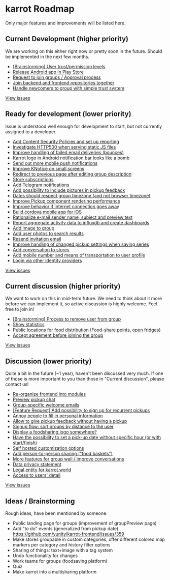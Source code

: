 # karrot Roadmap

Only major features and improvements will be listed here.

## Current Development (higher priority)

We are working on this either right now or pretty soon in the future. Should be implemented in the next few months.

- [[Brainstorming] User trust/permission levels](https://github.com/yunity/karrot-frontend/issues/1062)
- [Release Android app in Play Store](https://github.com/yunity/karrot-frontend/issues/984)
- [Request to join groups / Approval process](https://github.com/yunity/karrot-frontend/issues/894)
- [Join backend and frontend repositories together](https://github.com/yunity/karrot-frontend/issues/613)
- [Handle newcomers to group with simple trust system](https://github.com/yunity/karrot-frontend/issues/546)

[View issues](https://github.com/yunity/karrot-frontend/milestone/14)

## Ready for development (lower priority)

Issue is understood well enough for development to start, but not currently assigned to a developer.

- [Add Content Security Policies and set up reporting](https://github.com/yunity/karrot-frontend/issues/1068)
- [Investigate HTTP500 when serving static JS files](https://github.com/yunity/karrot-frontend/issues/1058)
- [Improve handling of failed email deliveries (bounces)](https://github.com/yunity/karrot-frontend/issues/1050)
- [Karrot logo in Android notification bar looks like a bomb](https://github.com/yunity/karrot-frontend/issues/1044)
- [Send out more mobile push notifications](https://github.com/yunity/karrot-frontend/issues/1027)
- [Improve KNotice on small screens](https://github.com/yunity/karrot-frontend/issues/1018)
- [Redirect to previous page after editing group description](https://github.com/yunity/karrot-frontend/issues/999)
- [Store subscriptions](https://github.com/yunity/karrot-frontend/issues/986)
- [Add Telegram notifications](https://github.com/yunity/karrot-frontend/issues/982)
- [Add possibility to include pictures in pickup feedback](https://github.com/yunity/karrot-frontend/issues/963)
- [Dates should respect group timezone (and not browser timezone)](https://github.com/yunity/karrot-frontend/issues/959)
- [Improve Pickup component rendering performance](https://github.com/yunity/karrot-frontend/issues/952)
- [Improve behavior if internet connection goes away](https://github.com/yunity/karrot-frontend/issues/949)
- [Build cordova mobile app for iOS](https://github.com/yunity/karrot-frontend/issues/938)
- [Rationalize e-mail sender name, subject and preview text](https://github.com/yunity/karrot-frontend/issues/935)
- [Report aggregate activity data to influxdb and create dashboards](https://github.com/yunity/karrot-frontend/issues/923)
- [Add image to group](https://github.com/yunity/karrot-frontend/issues/891)
- [Add user photos to search results](https://github.com/yunity/karrot-frontend/issues/865)
- [Resend invitation email](https://github.com/yunity/karrot-frontend/issues/837)
- [Improve handling of changed pickup settings when saving series](https://github.com/yunity/karrot-frontend/issues/797)
- [Add conversation to stores](https://github.com/yunity/karrot-frontend/issues/649)
- [Add mobile number and means of transportation to user profile](https://github.com/yunity/karrot-frontend/issues/552)
- [Login via other identity providers](https://github.com/yunity/karrot-frontend/issues/154)

[View issues](https://github.com/yunity/karrot-frontend/milestone/12)

## Current discussion (higher priority)

We want to work on this in mid-term future. We need to think about it more before we can implement it, so active discussion is highly welcome. Feel free to join in!

- [[Brainstorming] Process to remove user from group](https://github.com/yunity/karrot-frontend/issues/853)
- [Show statistics](https://github.com/yunity/karrot-frontend/issues/355)
- [Public locations for food distribution (Food-share points, open fridges)](https://github.com/yunity/karrot-frontend/issues/354)
- [Accept agreement before joining the group](https://github.com/yunity/karrot-frontend/issues/324)

[View issues](https://github.com/yunity/karrot-frontend/milestone/9)

## Discussion (lower priority)

Quite a bit in the future (~1 year), haven't been discussed very much. If one of those is more important to you than those in "Current discussion", please contact us!

- [Re-organize frontend into modules](https://github.com/yunity/karrot-frontend/issues/1066)
- [Preview pickup chat](https://github.com/yunity/karrot-frontend/issues/1046)
- [Group-specific welcome emails](https://github.com/yunity/karrot-frontend/issues/1038)
- [[Feature Request] Add possibility to sign up for recurrent pickups](https://github.com/yunity/karrot-frontend/issues/1035)
- [Annoy people to fill in personal information](https://github.com/yunity/karrot-frontend/issues/983)
- [Allow to give pickup feedback without having a pickup](https://github.com/yunity/karrot-frontend/issues/981)
- [Signup flow: sort groups by distance to the user](https://github.com/yunity/karrot-frontend/issues/912)
- [Display a foodsharing logo somewhere?](https://github.com/yunity/karrot-frontend/issues/831)
- [Have the possibility to set a pick-up date without specific hour (or with start/finish)](https://github.com/yunity/karrot-frontend/issues/709)
- [Self hosted customization options](https://github.com/yunity/karrot-frontend/issues/676)
- [Add person-to-person sharing ("food baskets")](https://github.com/yunity/karrot-frontend/issues/672)
- [More features for group wall / improve conversations](https://github.com/yunity/karrot-frontend/issues/610)
- [Data privacy statement](https://github.com/yunity/karrot-frontend/issues/607)
- [Legal entity for karrot.world](https://github.com/yunity/karrot-frontend/issues/606)
- [Access to users' detail](https://github.com/yunity/karrot-frontend/issues/428)

[View issues](https://github.com/yunity/karrot-frontend/milestone/10)

## Ideas / Brainstorming

Rough ideas, have been mentioned by someone.

- Public landing page for groups (improvement of groupPreview page)
- Add "to do" events (generalized from pickup date) https://github.com/yunity/karrot-frontend/issues/359
- Make stores groupable in custom categories, offer different colored map markers per category and history filter options
- Sharing of things: text+image with a tag system
- Undo functionality for changes
- Work teams for groups (foodsaving platform)
- Quiz
- Make karrot into a multisharing platform

